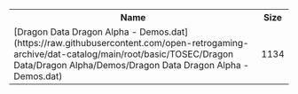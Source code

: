 <table>
<tr><th>Name</th><th>Size</th></tr>
<tr><td>[Dragon Data Dragon Alpha - Demos.dat](https://raw.githubusercontent.com/open-retrogaming-archive/dat-catalog/main/root/basic/TOSEC/Dragon Data/Dragon Alpha/Demos/Dragon Data Dragon Alpha - Demos.dat)</td><td>1134</td></tr>
</table>
